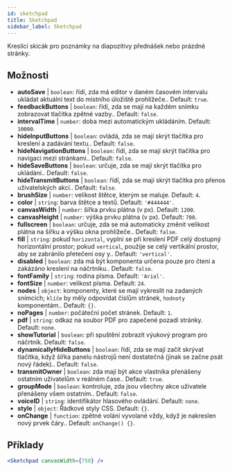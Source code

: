 ```yaml
---
id: sketchpad 
title: Sketchpad
sidebar_label: Sketchpad
---
```


Kreslící skicák pro poznámky na diapozitivy přednášek nebo prázdné stránky.

## Možnosti

* __autoSave__ | `boolean`: řídí, zda má editor v daném časovém intervalu ukládat aktuální text do místního úložiště prohlížeče.. Default: `true`.
* __feedbackButtons__ | `boolean`: řídí, zda se mají na každém snímku zobrazovat tlačítka zpětné vazby.. Default: `false`.
* __intervalTime__ | `number`: doba mezi automatickým ukládáním. Default: `10000`.
* __hideInputButtons__ | `boolean`: ovládá, zda se mají skrýt tlačítka pro kreslení a zadávání textu.. Default: `false`.
* __hideNavigationButtons__ | `boolean`: řídí, zda se mají skrýt tlačítka pro navigaci mezi stránkami.. Default: `false`.
* __hideSaveButtons__ | `boolean`: určuje, zda se mají skrýt tlačítka pro ukládání.. Default: `false`.
* __hideTransmitButtons__ | `boolean`: řídí, zda se mají skrýt tlačítka pro přenos uživatelských akcí.. Default: `false`.
* __brushSize__ | `number`: velikost štětce, kterým se maluje. Default: `4`.
* __color__ | `string`: barva štětce a textů. Default: `'#444444'`.
* __canvasWidth__ | `number`: šířka prvku plátna (v px). Default: `1200`.
* __canvasHeight__ | `number`: výška prvku plátna (v px). Default: `700`.
* __fullscreen__ | `boolean`: určuje, zda se má automaticky změnit velikost plátna na šířku a výšku okna prohlížeče.. Default: `false`.
* __fill__ | `string`: pokud `horizontal`, vyplní se při kreslení PDF celý dostupný horizontální prostor; pokud `vertical`, použije se celý vertikální prostor, aby se zabránilo přetečení osy y.. Default: `'vertical'`.
* __disabled__ | `boolean`: zda má být komponenta určena pouze pro čtení a zakázáno kreslení na náčrtníku.. Default: `false`.
* __fontFamily__ | `string`: rodina písma. Default: `'Arial'`.
* __fontSize__ | `number`: velikost písma. Default: `24`.
* __nodes__ | `object`: komponenty, které se mají vykreslit na zadaných snímcích; `klíče` by měly odpovídat číslům stránek, `hodnoty` komponentám.. Default: `{}`.
* __noPages__ | `number`: počáteční počet stránek. Default: `1`.
* __pdf__ | `string`: odkaz na soubor PDF pro zapečené pozadí stránky. Default: `none`.
* __showTutorial__ | `boolean`: při spuštění zobrazit výukový program pro náčrtník. Default: `false`.
* __dynamicallyHideButtons__ | `boolean`: řídí, zda se mají začít skrývat tlačítka, když šířka panelu nástrojů není dostatečná (jinak se začne psát nový řádek).. Default: `false`.
* __transmitOwner__ | `boolean`: zda mají být akce vlastníka přenášeny ostatním uživatelům v reálném čase.. Default: `true`.
* __groupMode__ | `boolean`: kontroluje, zda jsou všechny akce uživatele přenášeny všem ostatním.. Default: `false`.
* __voiceID__ | `string`: identifikátor hlasového ovládání. Default: `none`.
* __style__ | `object`: Řádkové styly CSS. Default: `{}`.
* __onChange__ | `function`: zpětné volání vyvolané vždy, když je nakreslen nový prvek čáry.. Default: `onChange() {}`.


## Příklady

```jsx live
<Sketchpad canvasWidth={750} />
```


